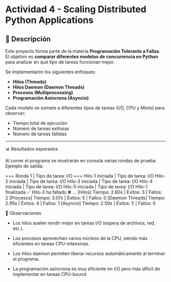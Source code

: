 # Actividad 4 - Scaling Distributed Python Applications

## 📌 Descripción
Este proyecto forma parte de la materia **Programación Tolerante a Fallas**.  
El objetivo es **comparar diferentes modelos de concurrencia en Python** para analizar en qué tipo de tareas funcionan mejor.  

Se implementaron los siguientes enfoques:
- **Hilos (Threads)**
- **Hilos Daemon (Daemon Threads)**
- **Procesos (Multiprocessing)**
- **Programación Asíncrona (Asyncio)**

Cada modelo se somete a diferentes tipos de tareas (I/O, CPU y Mixto) para observar:
- Tiempo total de ejecución
- Número de tareas exitosas
- Número de tareas fallidas

---
📊 Resultados esperados

Al correr el programa se mostrarán en consola varias rondas de prueba.
Ejemplo de salida:

=== Ronda 1 | Tipo de tarea: I/O ===
Hilo-1 iniciada | Tipo de tarea: I/O
Hilo-2 iniciada | Tipo de tarea: I/O
Hilo-3 iniciada | Tipo de tarea: I/O
Hilo-4 iniciada | Tipo de tarea: I/O
Hilo-5 iniciada | Tipo de tarea: I/O
Hilo-1 finalizada ✅
Hilo-3 ha fallado ❌
...
[Hilos] Tiempo: 2.80s | Éxitos: 3 | Fallos: 2
[Procesos] Tiempo: 3.07s | Éxitos: 5 | Fallos: 0
[Daemon Threads] Tiempo: 2.95s | Éxitos: 4 | Fallos: 1
[Asyncio] Tiempo: 2.50s | Éxitos: 5 | Fallos: 0

📖 Observaciones

- Los hilos suelen rendir mejor en tareas I/O (espera de archivos, red, etc.).

- Los procesos aprovechan varios núcleos de la CPU, siendo más eficientes en tareas CPU-intensivas.

- Los hilos daemon permiten liberar recursos automáticamente al terminar el programa.

- La programación asíncrona es muy eficiente en I/O pero más difícil de implementar en tareas CPU-bound.



